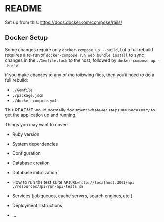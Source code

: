 # README

Set up from this: https://docs.docker.com/compose/rails/


## Docker Setup

Some changes require only `docker-compose up --build`, but a full rebuild requires a re-run of `docker-compose run web bundle install` to sync changes in the `./Gemfile.lock` to the host, followed by `docker-compose up --build`.

If you make changes to any of the following files, then you'll need to do a full rebuild:
- `./Gemfile`
- `./package.json`
- `./docker-compose.yml`

This README would normally document whatever steps are necessary to get the
application up and running.

Things you may want to cover:

* Ruby version

* System dependencies

* Configuration

* Database creation

* Database initialization

* How to run the test suite
`APIURL=http://localhost:3001/api ./resources/api/run-api-tests.sh`

* Services (job queues, cache servers, search engines, etc.)

* Deployment instructions

* ...
